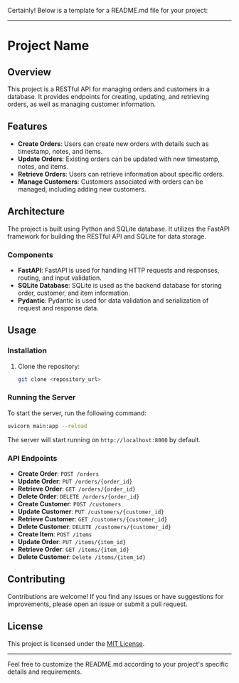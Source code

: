 Certainly! Below is a template for a README.md file for your project:

---

# Project Name

## Overview

This project is a RESTful API for managing orders and customers in a database. It provides endpoints for creating, updating, and retrieving orders, as well as managing customer information.

## Features

- **Create Orders**: Users can create new orders with details such as timestamp, notes, and items.
- **Update Orders**: Existing orders can be updated with new timestamp, notes, and items.
- **Retrieve Orders**: Users can retrieve information about specific orders.
- **Manage Customers**: Customers associated with orders can be managed, including adding new customers.

## Architecture

The project is built using Python and SQLite database. It utilizes the FastAPI framework for building the RESTful API and SQLite for data storage.

### Components

- **FastAPI**: FastAPI is used for handling HTTP requests and responses, routing, and input validation.
- **SQLite Database**: SQLite is used as the backend database for storing order, customer, and item information.
- **Pydantic**: Pydantic is used for data validation and serialization of request and response data.

## Usage

### Installation

1. Clone the repository:

    ```bash
    git clone <repository_url>
    ```


### Running the Server

To start the server, run the following command:

```bash
uvicorn main:app --reload
```

The server will start running on `http://localhost:8000` by default.

### API Endpoints

- **Create Order**: `POST /orders`
- **Update Order**: `PUT /orders/{order_id}`
- **Retrieve Order**: `GET /orders/{order_id}`
- **Delete Order**: `DELETE /orders/{order_id}`
- **Create Customer**: `POST /customers`
- **Update Customer**: `PUT /customers/{customer_id}`
- **Retrieve Customer**: `GET /customers/{customer_id}`
- **Delete Customer**: `DELETE /customers/{customer_id}`
- **Create Item**: `POST /items`
- **Update Order**: `PUT /items/{item_id}`
- **Retrieve Order**: `GET /items/{item_id}`
- **Delete Customer**: `Delete /items/{item_id}`


## Contributing

Contributions are welcome! If you find any issues or have suggestions for improvements, please open an issue or submit a pull request.

## License

This project is licensed under the [MIT License](LICENSE).

---

Feel free to customize the README.md according to your project's specific details and requirements.
